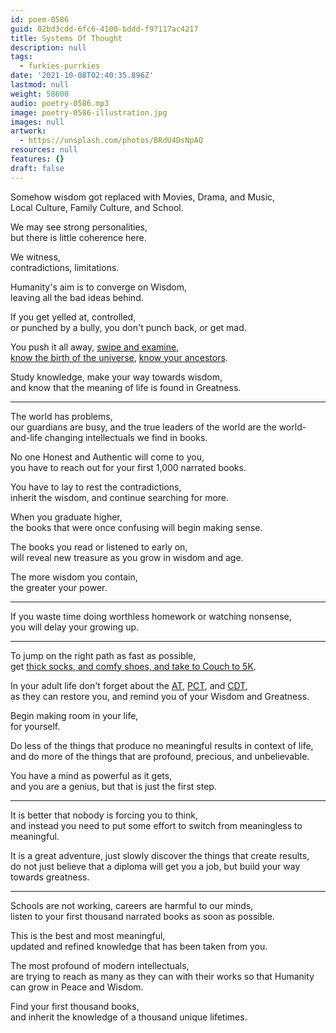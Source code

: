 ```yaml
---
id: poem-0586
guid: 02bd3cdd-6fc6-4100-bddd-f97117ac4217
title: Systems Of Thought
description: null
tags:
  - furkies-purrkies
date: '2021-10-08T02:40:35.896Z'
lastmod: null
weight: 58600
audio: poetry-0586.mp3
image: poetry-0586-illustration.jpg
images: null
artwork:
  - https://unsplash.com/photos/BRdU4DsNpAQ
resources: null
features: {}
draft: false
---
```


Somehow wisdom got replaced with Movies, Drama, and Music,\
Local Culture, Family Culture, and School.

We may see strong personalities,\
but there is little coherence here.

We witness,\
contradictions, limitations.

Humanity's aim is to converge on Wisdom,\
leaving all the bad ideas behind.

If you get yelled at, controlled,\
or punched by a bully, you don't punch back, or get mad.

You push it all away, [swipe and examine](https://www.youtube.com/watch?v=Jf_ajrfTrp8),\
[know the birth of the universe](https://www.youtube.com/watch?v=C2Ebp7IsPW4), [know your ancestors](https://www.youtube.com/watch?v=gZpsVSVRsZk).

Study knowledge, make your way towards wisdom,\
and know that the meaning of life is found in Greatness.

---

The world has problems,\
our guardians are busy, and the true leaders of the world are the world-and-life changing intellectuals we find in books.

No one Honest and Authentic will come to you,\
you have to reach out for your first 1,000 narrated books.

You have to lay to rest the contradictions,\
inherit the wisdom, and continue searching for more.

When you graduate higher,\
the books that were once confusing will begin making sense.

The books you read or listened to early on,\
will reveal new treasure as you grow in wisdom and age.

The more wisdom you contain,\
the greater your power.

---

If you waste time doing worthless homework or watching nonsense,\
you will delay your growing up.

---

To jump on the right path as fast as possible,\
get [thick socks, and comfy shoes, and take to Couch to 5K](https://www.youtube.com/watch?v=YACmfwcBDnM).

In your adult life don't forget about the [AT](https://www.youtube.com/watch?v=hPSvdKTEZug), [PCT](https://www.youtube.com/watch?v=A41CQzqUj8c), and [CDT](https://www.youtube.com/watch?v=ExP3ikM_wko),\
as they can restore you, and remind you of your Wisdom and Greatness.

Begin making room in your life,\
for yourself.

Do less of the things that produce no meaningful results in context of life,\
and do more of the things that are profound, precious, and unbelievable.

You have a mind as powerful as it gets,\
and you are a genius, but that is just the first step.

---

It is better that nobody is forcing you to think,\
and instead you need to put some effort to switch from meaningless to meaningful.

It is a great adventure, just slowly discover the things that create results,\
do not just believe that a diploma will get you a job, but build your way towards greatness.

---

Schools are not working, careers are harmful to our minds,\
listen to your first thousand narrated books as soon as possible.

This is the best and most meaningful,\
updated and refined knowledge that has been taken from you.

The most profound of modern intellectuals,\
are trying to reach as many as they can with their works so that Humanity can grow in Peace and Wisdom.

Find your first thousand books,\
and inherit the knowledge of a thousand unique lifetimes.
